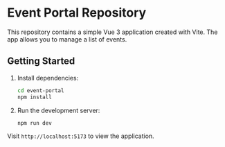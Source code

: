 # Event Portal Repository

This repository contains a simple Vue 3 application created with Vite. The app allows you to manage a list of events.

## Getting Started

1. Install dependencies:
   ```bash
   cd event-portal
   npm install
   ```
2. Run the development server:
   ```bash
   npm run dev
   ```

Visit `http://localhost:5173` to view the application.
